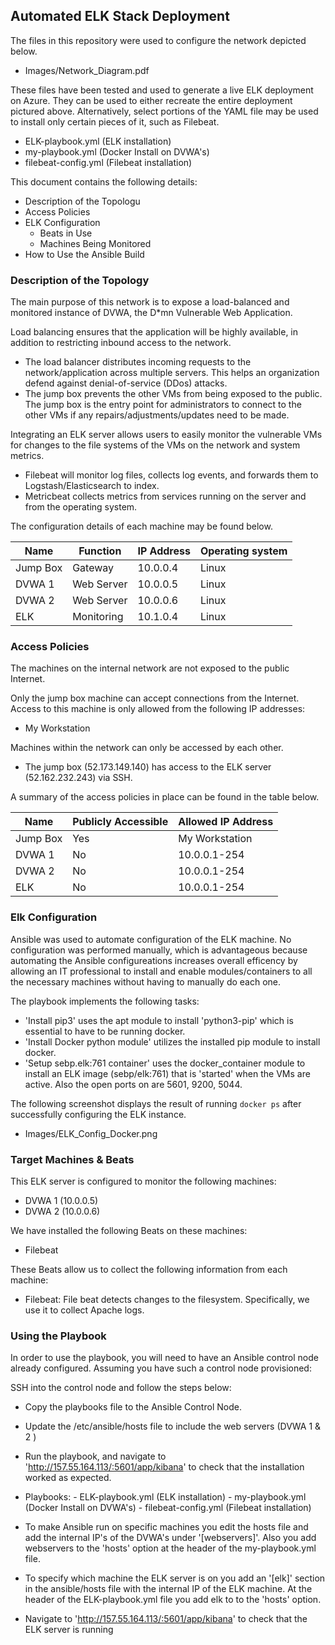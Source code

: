 ## Automated ELK Stack Deployment

The files in this repository were used to configure the network depicted below.

- Images/Network_Diagram.pdf

These files have been tested and used to generate a live ELK deployment on Azure. They can be used to either recreate the entire deployment pictured above. Alternatively, select portions of the YAML file may be used to install only certain pieces of it, such as Filebeat.

  - ELK-playbook.yml (ELK installation)
  - my-playbook.yml (Docker Install on DVWA's)
  - filebeat-config.yml (Filebeat installation)

This document contains the following details:
- Description of the Topologu
- Access Policies
- ELK Configuration
  - Beats in Use
  - Machines Being Monitored
- How to Use the Ansible Build


### Description of the Topology

The main purpose of this network is to expose a load-balanced and monitored instance of DVWA, the D*mn Vulnerable Web Application.

Load balancing ensures that the application will be highly available, in addition to restricting inbound access to the network.
- The load balancer distributes incoming requests to the network/application across multiple servers. This helps an organization defend against denial-of-service (DDos) attacks.
- The jump box prevents the other VMs from being exposed to the public. The jump box is the entry point for administrators to connect to the other VMs if any repairs/adjustments/updates need to be made.

Integrating an ELK server allows users to easily monitor the vulnerable VMs for changes to the file systems of the VMs on the network and system metrics.
- Filebeat will monitor log files, collects log events, and forwards them to Logstash/Elasticsearch to index. 
-  Metricbeat collects metrics from services running on the server and from the operating system.

The configuration details of each machine may be found below.

| Name        | Function    | IP Address | Operating system |
| ------------|---------------|------------ |----------------------|
| Jump Box | Gateway     | 10.0.0.4   | Linux                      |
| DVWA 1    | Web Server | 10.0.0.5   | Linux                      |
| DVWA 2    | Web Server | 10.0.0.6   | Linux                      |
| ELK           | Monitoring  | 10.1.0.4   | Linux                      |

### Access Policies

The machines on the internal network are not exposed to the public Internet. 

Only the jump box machine can accept connections from the Internet. Access to this machine is only allowed from the following IP addresses:
- My Workstation

Machines within the network can only be accessed by each other.
- The jump box (52.173.149.140) has access to the ELK server (52.162.232.243) via SSH.

A summary of the access policies in place can be found in the table below.

| Name         | Publicly Accessible  | Allowed IP Address |
|--------------|------------------------|-----------------------|
| Jump Box  | Yes                           | My Workstation       |
| DVWA 1     | No                            | 10.0.0.1-254           |
| DVWA 2     | No                            | 10.0.0.1-254           |
| ELK            | No                            | 10.0.0.1-254           |

### Elk Configuration

Ansible was used to automate configuration of the ELK machine. No configuration was performed manually, which is advantageous because automating the Ansible configureations increases overall efficency by allowing an IT professional to install and enable modules/containers to all the necessary machines without having to manually do each one. 

The playbook implements the following tasks:
- 'Install pip3' uses the apt module to install 'python3-pip' which is essential to have to be running docker.
- 'Install Docker python module' utilizes the installed pip module to install docker.
- 'Setup sebp.elk:761 container' uses the docker_container module to install an ELK image (sebp/elk:761) that is 'started' when the VMs are active. Also the open ports on are 5601, 9200, 5044.

The following screenshot displays the result of running `docker ps` after successfully configuring the ELK instance.

- Images/ELK_Config_Docker.png

### Target Machines & Beats
This ELK server is configured to monitor the following machines:
- DVWA 1 (10.0.0.5)
- DVWA 2 (10.0.0.6)

We have installed the following Beats on these machines:
- Filebeat

These Beats allow us to collect the following information from each machine:
- Filebeat: File beat detects changes to the filesystem. Specifically, we use it to collect Apache logs.

### Using the Playbook
In order to use the playbook, you will need to have an Ansible control node already configured. Assuming you have such a control node provisioned: 

SSH into the control node and follow the steps below:
- Copy the playbooks file to the Ansible Control Node.
- Update the /etc/ansible/hosts file to include the web servers (DVWA 1 & 2 )
- Run the playbook, and navigate to 'http://157.55.164.113/:5601/app/kibana' to check that the installation worked as expected.

- Playbooks:
        - ELK-playbook.yml (ELK installation)
        - my-playbook.yml (Docker Install on DVWA's)
        - filebeat-config.yml (Filebeat installation)
- To make Ansible run on specific machines you edit the hosts file and add the internal IP's of the DVWA's under '[webservers]'. Also you add webservers to the 'hosts' option at the header of the my-playbook.yml file.
- To specify which machine the ELK server is on you add an '[elk]' section in the ansible/hosts file with the internal IP of the ELK machine. At the header of the ELK-playbook.yml file you add elk to to the 'hosts' option.
- Navigate to 'http://157.55.164.113/:5601/app/kibana' to check that the ELK server is running
